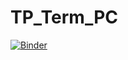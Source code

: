# TP_Term_PC

[![Binder](https://mybinder.org/badge_logo.svg)](https://mybinder.org/v2/gh/rom1chauviere/TP_Term_PC.git/master)
